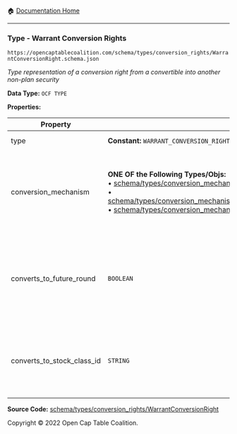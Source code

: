 :house: [Documentation Home](https://naveedn.github.io/Open-Cap-Format-OCF)

---

### Type - Warrant Conversion Rights

`https://opencaptablecoalition.com/schema/types/conversion_rights/WarrantConversionRight.schema.json`

_Type representation of a conversion right from a convertible into another non-plan security_

**Data Type:** `OCF TYPE`

**Properties:**

| Property                   | Type                                                                                                                                                                                                                                                                                                                                                                                                                                                                                                                                                                                                                                           | Description                                                                                                         | Required   |
| -------------------------- | ---------------------------------------------------------------------------------------------------------------------------------------------------------------------------------------------------------------------------------------------------------------------------------------------------------------------------------------------------------------------------------------------------------------------------------------------------------------------------------------------------------------------------------------------------------------------------------------------------------------------------------------------- | ------------------------------------------------------------------------------------------------------------------- | ---------- |
| type                       | **Constant:** `WARRANT_CONVERSION_RIGHT`                                                                                                                                                                                                                                                                                                                                                                                                                                                                                                                                                                                                       | Scalar Constant                                                                                                     | -          |
| conversion_mechanism       | **ONE OF the Following Types/Objs:**</br>&bull; [schema/types/conversion_mechanisms/CustomConversionMechanism](https://naveedn.github.io/Open-Cap-Format-OCF/schema/types/conversion_mechanisms/CustomConversionMechanism)</br>&bull; [schema/types/conversion_mechanisms/PercentCapitalizationConversionMechanism](https://naveedn.github.io/Open-Cap-Format-OCF/schema/types/conversion_mechanisms/PercentCapitalizationConversionMechanism)</br>&bull; [schema/types/conversion_mechanisms/FixedAmountConversionMechanism](https://naveedn.github.io/Open-Cap-Format-OCF/schema/types/conversion_mechanisms/FixedAmountConversionMechanism) | What conversion mechanism applies to calculate the number of resulting stock class shares?                          | `REQUIRED` |
| converts_to_future_round   | `BOOLEAN`                                                                                                                                                                                                                                                                                                                                                                                                                                                                                                                                                                                                                                      | Is this stock class potentially convertible into a future, as-yet undetermined stock class (e.g. Founder Preferred) | -          |
| converts_to_stock_class_id | `STRING`                                                                                                                                                                                                                                                                                                                                                                                                                                                                                                                                                                                                                                       | The identifier of the existing, known stock class this stock class can convert into                                 | -          |

**Source Code:** [schema/types/conversion_rights/WarrantConversionRight](https://github.com/Open-Cap-Table-Coalition/Open-Cap-Format-OCF/blob/main/schema/types/conversion_rights/WarrantConversionRight.schema.json)

Copyright © 2022 Open Cap Table Coalition.
